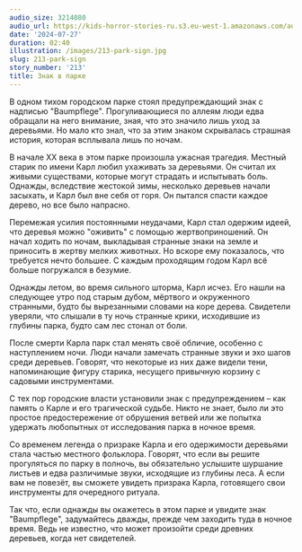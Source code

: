 ```yaml
---
audio_size: 3214080
audio_url: https://kids-horror-stories-ru.s3.eu-west-1.amazonaws.com/audio/213-park-sign.mp3
date: '2024-07-27'
duration: 02:40
illustration: /images/213-park-sign.jpg
slug: 213-park-sign
story_number: '213'
title: Знак в парке
---
```


В одном тихом городском парке стоял предупреждающий знак с надписью "Baumpflege". Прогуливающиеся по аллеям люди едва обращали на него внимание, зная, что это значило лишь уход за деревьями. Но мало кто знал, что за этим знаком скрывалась страшная история, которая всплывала лишь по ночам.

В начале XX века в этом парке произошла ужасная трагедия. Местный старик по имени Карл любил ухаживать за деревьями. Он считал их живыми существами, которые могут страдать и испытывать боль. Однажды, вследствие жестокой зимы, несколько деревьев начали засыхать, и Карл был вне себя от горя. Он пытался спасти каждое дерево, но все было напрасно.

Перемежая усилия постоянными неудачами, Карл стал одержим идеей, что деревья можно "оживить" с помощью жертвоприношений. Он начал ходить по ночам, выкладывая странные знаки на земле и приносить в жертву мелких животных. Но вскоре ему показалось, что требуется нечто большее. С каждым проходящим годом Карл всё больше погружался в безумие.

Однажды летом, во время сильного шторма, Карл исчез. Его нашли на следующее утро под старым дубом, мёртвого и окруженного странными, будто бы вырезанными словами на коре дерева. Свидетели уверяли, что слышали в ту ночь странные крики, исходившие из глубины парка, будто сам лес стонал от боли.

После смерти Карла парк стал менять своё обличие, особенно с наступлением ночи. Люди начали замечать странные звуки и эхо шагов среди деревьев. Говорят, что некоторые из них даже видели тени, напоминающие фигуру старика, несущего привычную корзину с садовыми инструментами.

С тех пор городские власти установили знак с предупреждением – как память о Карле и его трагической судьбе. Никто не знает, было ли это простое предостережение от обрушения ветвей или же попытка удержать любопытных от исследования парка в ночное время. 

Со временем легенда о призраке Карла и его одержимости деревьями стала частью местного фольклора. Говорят, что если вы решите прогуляться по парку в полночь, вы обязательно услышите шуршание листьев и едва различимые звуки, исходящие из глубины леса. А если вам не повезёт, вы сможете увидеть призрака Карла, готовящего свои инструменты для очередного ритуала.

Так что, если однажды вы окажетесь в этом парке и увидите знак "Baumpflege", задумайтесь дважды, прежде чем заходить туда в ночное время. Ведь не известно, что может произойти среди древних деревьев, когда нет свидетелей.